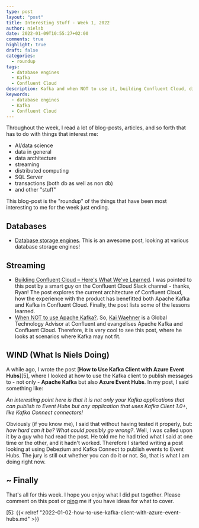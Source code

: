```yaml
---
type: post
layout: "post"
title: Interesting Stuff - Week 1, 2022
author: nielsb
date: 2022-01-09T10:55:27+02:00
comments: true
highlight: true
draft: false
categories:
  - roundup
tags:
  - database engines
  - Kafka
  - Confluent Cloud
description: Kafka and when NOT to use it, building Confluent Cloud, different types of database engines, and other interesting topics.
keywords:
  - database engines
  - Kafka
  - Confluent Cloud   
---
```


Throughout the week, I read a lot of blog-posts, articles, and so forth that has to do with things that interest me:

* AI/data science
* data in general
* data architecture
* streaming
* distributed computing
* SQL Server
* transactions (both db as well as non db)
* and other "stuff"

This blog-post is the "roundup" of the things that have been most interesting to me for the week just ending.

<!--more-->

## Databases

* [Database storage engines][1]. This is an awesome post, looking at various database storage engines!

## Streaming

* [Building Confluent Cloud – Here's What We've Learned][2]. I was pointed to this post by a smart guy on the Confluent Cloud Slack channel - thanks, Ryan! The post explores the current architecture of Confluent Cloud, how the experience with the product has benefitted both Apache Kafka and Kafka in Confluent Cloud. Finally, the post lists some of the lessons learned.
* [When NOT to use Apache Kafka?][3]. So, [Kai Waehner][4] is a Global Technology Advisor at Confluent and evangelises Apache Kafka and Confluent Cloud. Therefore, it is very cool to see this post, where he looks at scenarios where Kafka may not fit.

## WIND (What Is Niels Doing)

A while ago, I wrote the post [**How to Use Kafka Client with Azure Event Hubs**][5], where I looked at how to use the Kafka client to publish messages to - not only - **Apache Kafka** but also **Azure Event Hubs**. In my post, I said something like:

*An interesting point here is that it is not only your Kafka applications that can publish to Event Hubs but any application that uses Kafka Client 1.0+, like Kafka Connect connectors!*

Obviously (if you know me), I said that without having tested it properly, but: *how hard can it be? What could possibly go wrong?*. Well, I was called upon it by a guy who had read the post. He told me he had tried what I said at one time or the other, and it hadn't worked. Therefore I started writing a post looking at using Debezium and Kafka Connect to publish events to Event Hubs. The jury is still out whether you can do it or not. So, that is what I am doing right now.

## ~ Finally

That's all for this week. I hope you enjoy what I did put together. Please comment on this post or [ping][ma] me if you have ideas for what to cover.

[ma]: mailto:niels.it.berglund@gmail.com
[mp]: https://blog.acolyer.org
[iq]: https://www.infoq.com/
[ew]: http://sqlonice.com/
[re]: http://blog.revolutionanalytics.com
[sqsk]: https://www.sqlskills.com
[mdaveyblog]: https://mdavey.wordpress.com/
[charlblog]: https://charlla.com/

[jovpop]: https://twitter.com/JovanPop_MSFT
[bobw]: https://twitter.com/bobwardms
[revod]: https://twitter.com/revodavid
[lonny]: https://twitter.com/sqL_handLe
[ewtw]: https://twitter.com/sqlOnIce
[buckw]: https://twitter.com/BuckWoodyMSFT
[mattw]: https://twitter.com/matthewwarren
[murba]: https://twitter.com/muratdemirbas
[daveda]: https://twitter.com/davidthecoder
[adcol]: https://twitter.com/adriancolyer
[jesrod]: https://twitter.com/jrdothoughts
[tomaz]: https://twitter.com/tomaz_tsql
[dataart]: https://twitter.com/dataartisans
[luis]: https://twitter.com/luis_de_sousa
[benstop]: https://twitter.com/benstopford
[conflu]: https://twitter.com/confluentinc
[tylert]: https://twitter.com/tyler_treat
[andrewng]: https://twitter.com/AndrewYNg
[lawr]: https://twitter.com/bytezn
[jue]: https://twitter.com/b0rk
[yan]: https://twitter.com/theburningmonk
[danny]: https://twitter.com/g9yuayon
[rmoff]: https://twitter.com/rmoff
[ryansw]: https://twitter.com/ryanswanstrom
[pabloc]: https://twitter.com/pabloc_ds
[mklep]: https://twitter.com/martinkl
[mdavey]: https://twitter.com/matt_davey
[jboner]: https://twitter.com/jboner
[joeduff]: https://twitter.com/funcOfJoe
[charl]: https://twitter.com/charllamprecht
[dbricks]: https://twitter.com/databricks
[adsit]: https://twitter.com/SitnikAdam
[vicky]: https://twitter.com/vickyharp
[dscentral]: https://twitter.com/DataScienceCtrl
[natemc]: https://twitter.com/natemcmaster
[ads]: https://twitter.com/azuredatastudio
[travw]: https://twitter.com/radtravis
[emilk]: https://twitter.com/IsTheArchitect
[netflx]: https://netflixtechblog.com/

[1]: https://ajay-yadav.medium.com/database-storage-engines-de757b03bd44
[2]: https://www.confluent.io/blog/what-we-learned-building-confluent-cloud/
[3]: https://www.kai-waehner.de/blog/2022/01/04/when-not-to-use-apache-kafka/
[4]: https://twitter.com/kaiwaehner
[5]: {{< relref "2022-01-02-how-to-use-kafka-client-with-azure-event-hubs.md" >}}
